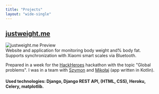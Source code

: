 ```yaml
---
title: "Projects"
layout: "wide-single"
---
```

## [justweight.me](https://justweight-me.herokuapp.com)
![justweight.me Preview](/projects/justweightme.png)  
Website and application for monitoring body weight and% body fat. Supports synchronization with Xiaomi smart scales via Bluetooth.

Prepared in a week for the [HackHeroes](http://hackheroes.pl) hackathon with the topic "Global problems". I was in a team with [Szymon](https://github.com/Simon-the-Shark) and [Mikołaj](https://rodkiewi.cz) (app written in Kotlin).

#### Used technologies: Django, Django REST API, (HTML, CSS), Heroku, Celery, matplotlib.